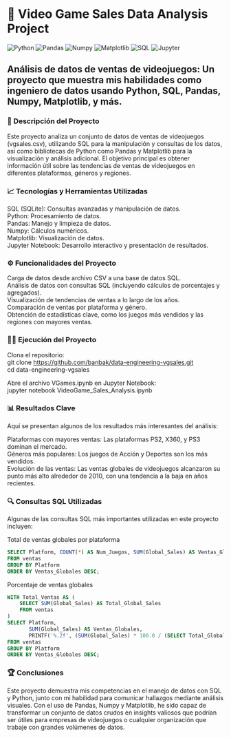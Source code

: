 # 🚀 **Video Game Sales Data Analysis Project**

![Python](https://img.shields.io/badge/Python-3.8-blue.svg)
![Pandas](https://img.shields.io/badge/Pandas-1.3.3-orange.svg)
![Numpy](https://img.shields.io/badge/Numpy-1.21.2-blue.svg)
![Matplotlib](https://img.shields.io/badge/Matplotlib-3.4.3-green.svg)
![SQL](https://img.shields.io/badge/SQL-SQLite-yellow.svg)
![Jupyter](https://img.shields.io/badge/Jupyter-Notebook-orange.svg)

## Análisis de datos de ventas de videojuegos: Un proyecto que muestra mis habilidades como ingeniero de datos usando Python, SQL, Pandas, Numpy, Matplotlib, y más.

### 📄 Descripción del Proyecto<br>
Este proyecto analiza un conjunto de datos de ventas de videojuegos (vgsales.csv), utilizando SQL para la manipulación y consultas de los datos, así como bibliotecas de Python como Pandas y Matplotlib para la visualización y análisis adicional. El objetivo principal es obtener información útil sobre las tendencias de ventas de videojuegos en diferentes plataformas, géneros y regiones.

### 📈 Tecnologías y Herramientas Utilizadas<br>
SQL (SQLite): Consultas avanzadas y manipulación de datos.<br>
Python: Procesamiento de datos.<br>
Pandas: Manejo y limpieza de datos.<br>
Numpy: Cálculos numéricos.<br>
Matplotlib: Visualización de datos.<br>
Jupyter Notebook: Desarrollo interactivo y presentación de resultados.<br>

### ⚙️ Funcionalidades del Proyecto<br>
Carga de datos desde archivo CSV a una base de datos SQL.<br>
Análisis de datos con consultas SQL (incluyendo cálculos de porcentajes y agregados).<br>
Visualización de tendencias de ventas a lo largo de los años.<br>
Comparación de ventas por plataforma y género.<br>
Obtención de estadísticas clave, como los juegos más vendidos y las regiones con mayores ventas.<br>

### 🧑‍💻 Ejecución del Proyecto<br>
Clona el repositorio:<br>
git clone https://github.com/banbak/data-engineering-vgsales.git<br>
cd data-engineering-vgsales<br>

Abre el archivo VGames.ipynb en Jupyter Notebook:<br>
jupyter notebook VideoGame_Sales_Analysis.ipynb<br>

### 📊 Resultados Clave<br>
Aquí se presentan algunos de los resultados más interesantes del análisis:<br>

Plataformas con mayores ventas: Las plataformas PS2, X360, y PS3 dominan el mercado.<br>
Géneros más populares: Los juegos de Acción y Deportes son los más vendidos.<br>
Evolución de las ventas: Las ventas globales de videojuegos alcanzaron su punto más alto alrededor de 2010, con una tendencia a la baja en años recientes.<br>

### 🔍 Consultas SQL Utilizadas<br>
Algunas de las consultas SQL más importantes utilizadas en este proyecto incluyen:<br>

Total de ventas globales por plataforma
```sql
SELECT Platform, COUNT(*) AS Num_Juegos, SUM(Global_Sales) AS Ventas_Globales
FROM ventas
GROUP BY Platform
ORDER BY Ventas_Globales DESC;
```
Porcentaje de ventas globales
```sql
WITH Total_Ventas AS (
    SELECT SUM(Global_Sales) AS Total_Global_Sales
    FROM ventas
)
SELECT Platform, 
       SUM(Global_Sales) AS Ventas_Globales, 
       PRINTF('%.2f', (SUM(Global_Sales) * 100.0 / (SELECT Total_Global_Sales FROM Total_Ventas))) AS Pct_Ventas_Globales
FROM ventas
GROUP BY Platform
ORDER BY Ventas_Globales DESC;
```
### 🏆 Conclusiones<br>
Este proyecto demuestra mis competencias en el manejo de datos con SQL y Python, junto con mi habilidad para comunicar hallazgos mediante análisis visuales. Con el uso de Pandas, Numpy y Matplotlib, he sido capaz de transformar un conjunto de datos crudos en insights valiosos que podrían ser útiles para empresas de videojuegos o cualquier organización que trabaje con grandes volúmenes de datos.
